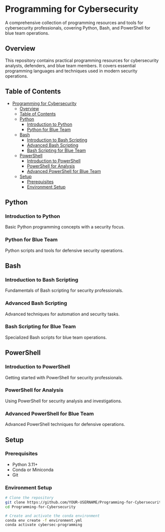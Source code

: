 # Programming for Cybersecurity

A comprehensive collection of programming resources and tools for cybersecurity professionals, covering Python, Bash, and PowerShell for blue team operations.

## Overview

This repository contains practical programming resources for cybersecurity analysts, defenders, and blue team members. It covers essential programming languages and techniques used in modern security operations.

## Table of Contents

- [Programming for Cybersecurity](#programming-for-cybersecurity)
  - [Overview](#overview)
  - [Table of Contents](#table-of-contents)
  - [Python](#python)
    - [Introduction to Python](#introduction-to-python)
    - [Python for Blue Team](#python-for-blue-team)
  - [Bash](#bash)
    - [Introduction to Bash Scripting](#introduction-to-bash-scripting)
    - [Advanced Bash Scripting](#advanced-bash-scripting)
    - [Bash Scripting for Blue Team](#bash-scripting-for-blue-team)
  - [PowerShell](#powershell)
    - [Introduction to PowerShell](#introduction-to-powershell)
    - [PowerShell for Analysis](#powershell-for-analysis)
    - [Advanced PowerShell for Blue Team](#advanced-powershell-for-blue-team)
  - [Setup](#setup)
    - [Prerequisites](#prerequisites)
    - [Environment Setup](#environment-setup)

## Python

### Introduction to Python
Basic Python programming concepts with a security focus.

### Python for Blue Team
Python scripts and tools for defensive security operations.

## Bash

### Introduction to Bash Scripting
Fundamentals of Bash scripting for security professionals.

### Advanced Bash Scripting
Advanced techniques for automation and security tasks.

### Bash Scripting for Blue Team
Specialized Bash scripts for blue team operations.

## PowerShell

### Introduction to PowerShell
Getting started with PowerShell for security professionals.

### PowerShell for Analysis
Using PowerShell for security analysis and investigations.

### Advanced PowerShell for Blue Team
Advanced PowerShell techniques for defensive operations.

## Setup

### Prerequisites
- Python 3.11+
- Conda or Miniconda
- Git

### Environment Setup
```bash
# Clone the repository
git clone https://github.com/YOUR-USERNAME/Programming-for-Cybersecurity.git
cd Programming-for-Cybersecurity

# Create and activate the conda environment
conda env create -f environment.yml
conda activate cybersec-programming
```
